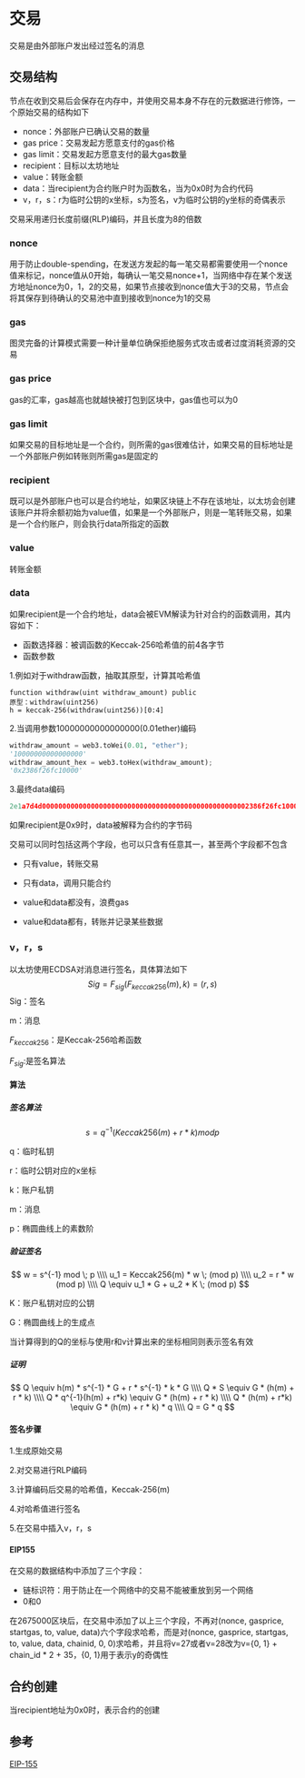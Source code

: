 # 交易

 交易是由外部账户发出经过签名的消息

## 交易结构

节点在收到交易后会保存在内存中，并使用交易本身不存在的元数据进行修饰，一个原始交易的结构如下

* nonce：外部账户已确认交易的数量
* gas price：交易发起方愿意支付的gas价格
* gas limit：交易发起方愿意支付的最大gas数量
* recipient：目标以太坊地址
* value：转账金额
* data：当recipient为合约账户时为函数名，当为0x0时为合约代码
* v，r，s：r为临时公钥的x坐标，s为签名，v为临时公钥的y坐标的奇偶表示

交易采用递归长度前缀(RLP)编码，并且长度为8的倍数

### nonce

用于防止double-spending，在发送方发起的每一笔交易都需要使用一个nonce值来标记，nonce值从0开始，每确认一笔交易nonce+1，当网络中存在某个发送方地址nonce为0，1，2的交易，如果节点接收到nonce值大于3的交易，节点会将其保存到待确认的交易池中直到接收到nonce为1的交易

### gas

图灵完备的计算模式需要一种计量单位确保拒绝服务式攻击或者过度消耗资源的交易

### gas price

gas的汇率，gas越高也就越快被打包到区块中，gas值也可以为0

### gas limit

如果交易的目标地址是一个合约，则所需的gas很难估计，如果交易的目标地址是一个外部账户例如转账则所需gas是固定的

### recipient

既可以是外部账户也可以是合约地址，如果区块链上不存在该地址，以太坊会创建该账户并将余额初始为value值，如果是一个外部账户，则是一笔转账交易，如果是一个合约账户，则会执行data所指定的函数

### value

转账金额

### data

如果recipient是一个合约地址，data会被EVM解读为针对合约的函数调用，其内容如下：

* 函数选择器：被调函数的Keccak-256哈希值的前4各字节
* 函数参数

1.例如对于withdraw函数，抽取其原型，计算其哈希值

```pytho
function withdraw(uint withdraw_amount) public
原型：withdraw(uint256)
h = keccak-256(withdraw(uint256))[0:4]
```

2.当调用参数10000000000000000(0.01ether)编码

```python
withdraw_amount = web3.toWei(0.01, "ether");
'10000000000000000'
withdraw_amount_hex = web3.toHex(withdraw_amount);
'0x2386f26fc10000'
```

3.最终data编码

```python
2e1a7d4d000000000000000000000000000000000000000000000000002386f26fc10000
```

如果recipient是0x9时，data被解释为合约的字节码

交易可以同时包括这两个字段，也可以只含有任意其一，甚至两个字段都不包含

* 只有value，转账交易
* 只有data，调用只能合约
* value和data都没有，浪费gas

* value和data都有，转账并记录某些数据

### v，r，s

以太坊使用ECDSA对消息进行签名，具体算法如下
$$
Sig = F_{sig}(F_{keccak256}(m), k) = (r, s)
$$
Sig：签名

m：消息

$F_{keccak256}$：是Keccak-256哈希函数

$F_{sig}$:是签名算法

#### 算法

##### 签名算法

$$
s = q^{-1}(Keccak256(m) + r*k) mod p
$$

q：临时私钥

r：临时公钥对应的x坐标

k：账户私钥

m：消息

p：椭圆曲线上的素数阶

##### 验证签名

$$
w = s^{-1} mod \; p \\\\
u_1 = Keccak256(m) * w \; (mod p) \\\\
u_2 = r * w (mod p) \\\\
Q \equiv u_1 * G + u_2 * K \; (mod p)
$$

K：账户私钥对应的公钥

G：椭圆曲线上的生成点

当计算得到的Q的坐标与使用r和v计算出来的坐标相同则表示签名有效

##### 证明

$$
Q \equiv h(m) * s^{-1} * G + r * s^{-1} * k * G \\\\
Q * S \equiv G * (h(m) + r * k) \\\\
Q * q^{-1}(h(m) + r*k) \equiv G * (h(m) + r * k) \\\\
Q * (h(m) + r*k) \equiv G * (h(m) + r * k) * q \\\\
Q = G * q
$$

#### 签名步骤

1.生成原始交易

2.对交易进行RLP编码

3.计算编码后交易的哈希值，Keccak-256(m)

4.对哈希值进行签名

5.在交易中插入v，r，s

#### EIP155

在交易的数据结构中添加了三个字段：

* 链标识符：用于防止在一个网络中的交易不能被重放到另一个网络
* 0和0

在2675000区块后，在交易中添加了以上三个字段，不再对(nonce, gasprice, startgas, to, value, data)六个字段求哈希，而是对(nonce, gasprice, startgas, to, value, data, chainid, 0, 0)求哈希，并且将v=27或者v=28改为v={0, 1} + chain_id * 2 + 35，{0, 1}用于表示y的奇偶性

## 合约创建

当recipient地址为0x0时，表示合约的创建

## 参考

[EIP-155](https://github.com/ethereum/EIPs/blob/master/EIPS/eip-155.md)
